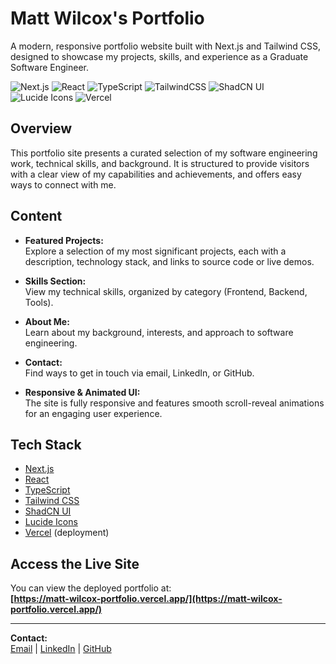 # Matt Wilcox's Portfolio

A modern, responsive portfolio website built with Next.js and Tailwind CSS, designed to showcase my projects, skills, and experience as a Graduate Software Engineer.

![Next.js](https://img.shields.io/badge/Next.js-black?logo=next.js&logoColor=white)
![React](https://img.shields.io/badge/React-20232A?logo=react&logoColor=61DAFB)
![TypeScript](https://img.shields.io/badge/TypeScript-3178C6?logo=typescript&logoColor=fff)
![TailwindCSS](https://img.shields.io/badge/Tailwind%20CSS-%2338B2AC.svg?logo=tailwind-css&logoColor=white)
![ShadCN UI](https://img.shields.io/badge/ShadCN%20UI-111827?logo=data:image/svg+xml;base64,PHN2ZyBmaWxsPSIjZmZmIiB2aWV3Qm94PSIwIDAgMjQgMjQiIHdpZHRoPSIxNiIgaGVpZ2h0PSIxNiI+PHBhdGggZD0iTTEyIDJDNi40OCAyIDIgNi40OCAyIDEyczQuNDggMTAgMTAgMTAgMTAtNC40OCAxMC0xMFMxNy41MiAyIDEyIDJ6bTAgM2M0LjA4IDAgNyA0LjA4IDcgN3MtMi45MiA3LTcgNy03LTQuMDgtNy03IDIuOTItNyA3LTd6Ii8+PC9zdmc+)
![Lucide Icons](https://img.shields.io/badge/Lucide-000000?logo=data:image/svg+xml;base64,PHN2ZyBmaWxsPSJub25lIiBzdHJva2U9IndoaXRlIiB2aWV3Qm94PSIwIDAgMjQgMjQiIHdpZHRoPSIxNiIgaGVpZ2h0PSIxNiI+PHBhdGggZD0iTTEyIDIgTDEyIDIyIi8+PHBhdGggZD0iTTIgMTIgTDIyIDEyIi8+PC9zdmc+)
![Vercel](https://img.shields.io/badge/Vercel-000000?logo=vercel&logoColor=white)

## Overview

This portfolio site presents a curated selection of my software engineering work, technical skills, and background. It is structured to provide visitors with a clear view of my capabilities and achievements, and offers easy ways to connect with me.

## Content

- **Featured Projects:**  
  Explore a selection of my most significant projects, each with a description, technology stack, and links to source code or live demos.

- **Skills Section:**  
  View my technical skills, organized by category (Frontend, Backend, Tools).

- **About Me:**  
  Learn about my background, interests, and approach to software engineering.

- **Contact:**  
  Find ways to get in touch via email, LinkedIn, or GitHub.

- **Responsive & Animated UI:**  
  The site is fully responsive and features smooth scroll-reveal animations for an engaging user experience.

## Tech Stack

- [Next.js](https://nextjs.org/)
- [React](https://react.dev/)
- [TypeScript](https://www.typescriptlang.org/)
- [Tailwind CSS](https://tailwindcss.com/)
- [ShadCN UI](https://ui.shadcn.com/)
- [Lucide Icons](https://lucide.dev/)
- [Vercel](https://vercel.com/) (deployment)

## Access the Live Site

You can view the deployed portfolio at:  
**[https://matt-wilcox-portfolio.vercel.app/](https://matt-wilcox-portfolio.vercel.app/)**

---

**Contact:**  
[Email](mailto:matt.wilcox24@gmail.com) | [LinkedIn](https://www.linkedin.com/in/matt-wilcox-73106a2ab/) | [GitHub](https://github.com/MattMW04)
